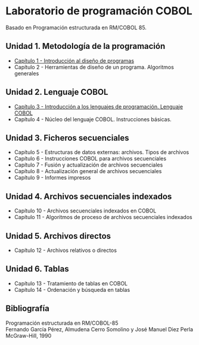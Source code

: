 # Laboratorio de programación COBOL

Basado en Programación estructurada en RM/COBOL 85.

## Unidad 1. Metodología de la programación

* [Capítulo 1 - Introducción al diseño de programas](01-intro-dis-programas.md)
* Capítulo 2 - Herramientas de diseño de un programa. Algoritmos generales

## Unidad 2. Lenguaje COBOL

* [Capítulo 3 - Introducción a los lenguajes de programación.  Lenguaje COBOL](03-intro-cobol.md)
* Capítulo 4 - Núcleo del lenguaje COBOL. Instrucciones básicas.

## Unidad 3. Ficheros secuenciales

* Capítulo 5 - Estructuras de datos externas: archivos. Tipos de archivos
* Capítulo 6 - Instrucciones COBOL para archivos secuenciales
* Capítulo 7 - Fusión y actualización de archivos secuenciales
* Capítulo 8 - Actualización general de archivos secuenciales
* Capítulo 9 - Informes impresos


## Unidad 4. Archivos secuenciales indexados

* Capítulo 10 - Archivos secuenciales indexados en COBOL
* Capítulo 11 - Algoritmos de proceso de archivos secuenciales indexados

## Unidad 5. Archivos directos

* Capítulo 12 - Archivos relativos o directos

## Unidad 6. Tablas

* Capítulo 13 - Tratamiento de tablas en COBOL
* Capítulo 14 - Ordenación y búsqueda en tablas

## Bibliografía

Programación estructurada en RM/COBOL-85<br>
Fernando García Pérez, Almudena Cerro Somolino y José Manuel Diez Perla<br>
McGraw-Hill, 1990<br>

